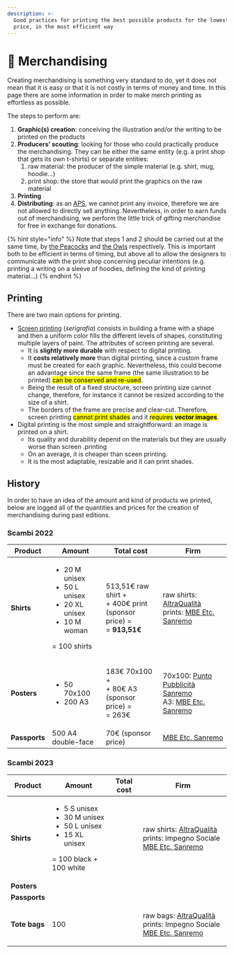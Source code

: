 ```yaml
---
description: >-
  Good practices for printing the best possible products for the lowest possible
  price, in the most efficient way
---
```


# 👕 Merchandising

Creating merchandising is something very standard to do, yet it does not mean that it is easy or that it is not costly in terms of money and time. In this page there are some information in order to make merch printing as effortless as possible.

The steps to perform are:

1. **Graphic(s) creation**: conceiving the illustration and/or the writing to be printed on the products
2. **Producers’ scouting**: looking for those who could practically produce the merchandising. They can be either the same entity (e.g. a print shop that gets its own t-shirts) or separate entities:
   1. raw material: the producer of the simple material (e.g. shirt, mug, hoodie…)
   2. print shop: the store that would print the graphics on the raw material
3. **Printing**
4. **Distributing**: as an [APS](associazione/), we cannot print any invoice, therefore we are not allowed to directly sell anything. Nevertheless, in order to earn funds out of merchandising, we perform the little trick of gifting merchandise for free in exchange for donations.

{% hint style="info" %}
Note that steps 1 and 2 should be carried out at the same time, by [the Peacocks](staff/teams.md#civette) and [the Owls](staff/teams.md#civette) respectively. This is important both to be efficient in terms of timing, but above all to allow the designers to communicate with the print shop concerning peculiar intentions (e.g. printing a writing on a sleeve of hoodies, defining the kind of printing material…)
{% endhint %}

## Printing

There are two main options for printing.

* [Screen printing](https://en.wikipedia.org/wiki/Screen\_printing) (_serigrafia_) consists in building a frame with a shape and then a uniform color fills the different levels of shapes, constituting multiple layers of paint. The attributes of screen printing are several.
  * It is **slightly more durable** with respect to digital printing.
  * It **costs relatively more** than digital printing, since a custom frame must be created for each graphic. Nevertheless, this could become an advantage since the same frame (the same illustration to be printed) <mark style="background-color:yellow;">can be conserved and re-used</mark>.
  * Being the result of a fixed structure, screen printing size cannot change, therefore, for instance it cannot be resized according to the size of a shirt.
  * The borders of the frame are precise and clear-cut. Therefore, screen printing <mark style="background-color:yellow;">cannot print shades</mark> and it <mark style="background-color:yellow;">requires</mark> <mark style="background-color:yellow;"></mark><mark style="background-color:yellow;">**vector images**</mark>.
* Digital printing is the most simple and straightforward: an image is printed on a shirt.
  * Its quality and durability depend on the materials but they are usually worse than screen .printing
  * On an average, it is cheaper than sceen printing.
  * It is the most adaptable, resizable and it can print shades.

## History

In order to have an idea of the amount and kind of products we printed, below are logged all of the quantities and prices for the creation of merchandising during past editions.

### Scambi 2022

| Product       | Amount                                                                                                         | Total cost                                                                                 | Firm                                                                                                                                                                                           |
| ------------- | -------------------------------------------------------------------------------------------------------------- | ------------------------------------------------------------------------------------------ | ---------------------------------------------------------------------------------------------------------------------------------------------------------------------------------------------- |
| **Shirts**    | <ul><li>20 M unisex</li><li>50 L unisex</li><li>20 XL unisex</li><li>10 M woman</li></ul><p>  = 100 shirts</p> | <p>513,51€ raw shirt +<br>+ 400€ print (sponsor price) =<br>= <strong>913,51€</strong></p> | <p>raw shirts: <a href="https://altraq.it">AltraQualità</a><br>prints: <a href="https://www.mbe.it/it/spedizioni-stampa/imperia/sanremo/0205">MBE Etc. Sanremo</a></p>                         |
| **Posters**   | <ul><li>50 70x100</li><li>200 A3</li></ul>                                                                     | <p>183€ 70x100 +<br>+ 80€ A3 (sponsor price) =<br>= 263€</p>                               | <p>70x100: <a href="http://www.puntopubblicitasanremo.it/">Punto Pubblicità Sanremo</a><br>A3: <a href="https://www.mbe.it/it/spedizioni-stampa/imperia/sanremo/0205">MBE Etc. Sanremo</a></p> |
| **Passports** | 500 A4 double-face                                                                                             | 70€ (sponsor price)                                                                        | [MBE Etc. Sanremo](https://www.mbe.it/it/spedizioni-stampa/imperia/sanremo/0205)                                                                                                               |

### Scambi 2023

| Product       | Amount                                                                                                                    | Total cost | Firm                                                                                                                                                                                   |
| ------------- | ------------------------------------------------------------------------------------------------------------------------- | ---------- | -------------------------------------------------------------------------------------------------------------------------------------------------------------------------------------- |
| **Shirts**    | <ul><li>5 S unisex</li><li>30 M unisex</li><li>50 L unisex</li><li>15 XL unisex</li></ul><p>  = 100 black + 100 white</p> |            | <p>raw shirts: <a href="https://altraq.it">AltraQualità</a><br>prints: Impegno Sociale <a href="https://www.mbe.it/it/spedizioni-stampa/imperia/sanremo/0205">MBE Etc. Sanremo</a></p> |
| **Posters**   |                                                                                                                           |            |                                                                                                                                                                                        |
| **Passports** |                                                                                                                           |            |                                                                                                                                                                                        |
| **Tote bags** | 100                                                                                                                       |            | <p>raw bags: <a href="https://altraq.it">AltraQualità</a><br>prints: Impegno Sociale <a href="https://www.mbe.it/it/spedizioni-stampa/imperia/sanremo/0205">MBE Etc. Sanremo</a></p>   |
